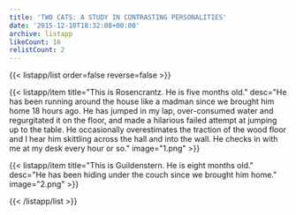 ```yaml
---
title: 'TWO CATS: A STUDY IN CONTRASTING PERSONALITIES'
date: '2015-12-10T18:32:08+00:00'
archive: listapp
likeCount: 16
relistCount: 2
---
```


<!--more-->

{{< listapp/list order=false reverse=false >}}

   {{< listapp/item title="This is Rosencrantz. He is five months old."
      desc="He has been running around the house like a madman since we brought him home 18 hours ago. He has jumped in my lap, over-consumed water and regurgitated it on the floor, and made a hilarious failed attempt at jumping up to the table. He occasionally overestimates the traction of the wood floor and I hear him skittling across the hall and into the wall. He checks in with me at my desk every hour or so."
      image="1.png" >}}

   {{< listapp/item title="This is Guildenstern. He is eight months old."
      desc="He has been hiding under the couch since we brought him home."
      image="2.png" >}}

{{< /listapp/list >}}
